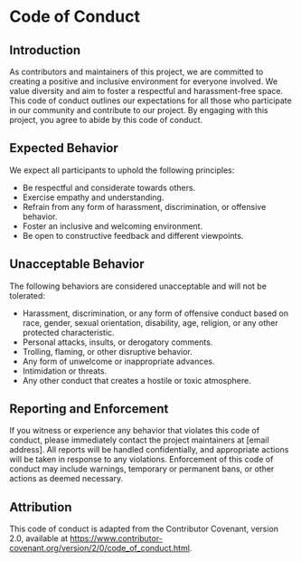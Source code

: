 # Code of Conduct

## Introduction
As contributors and maintainers of this project, we are committed to creating a positive and inclusive environment for everyone involved. We value diversity and aim to foster a respectful and harassment-free space. This code of conduct outlines our expectations for all those who participate in our community and contribute to our project. By engaging with this project, you agree to abide by this code of conduct.

## Expected Behavior
We expect all participants to uphold the following principles:

- Be respectful and considerate towards others.
- Exercise empathy and understanding.
- Refrain from any form of harassment, discrimination, or offensive behavior.
- Foster an inclusive and welcoming environment.
- Be open to constructive feedback and different viewpoints.

## Unacceptable Behavior
The following behaviors are considered unacceptable and will not be tolerated:

- Harassment, discrimination, or any form of offensive conduct based on race, gender, sexual orientation, disability, age, religion, or any other protected characteristic.
- Personal attacks, insults, or derogatory comments.
- Trolling, flaming, or other disruptive behavior.
- Any form of unwelcome or inappropriate advances.
- Intimidation or threats.
- Any other conduct that creates a hostile or toxic atmosphere.

## Reporting and Enforcement
If you witness or experience any behavior that violates this code of conduct, please immediately contact the project maintainers at [email address]. All reports will be handled confidentially, and appropriate actions will be taken in response to any violations. Enforcement of this code of conduct may include warnings, temporary or permanent bans, or other actions as deemed necessary.

## Attribution
This code of conduct is adapted from the Contributor Covenant, version 2.0, available at https://www.contributor-covenant.org/version/2/0/code_of_conduct.html.
